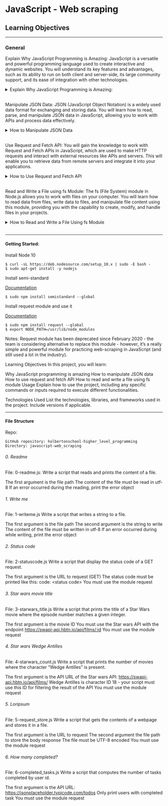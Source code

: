 # JavaScript - Web scraping
## Learning Objectives
***
### General
Explain Why JavaScript Programming is Amazing: JavaScript is a versatile and powerful programming language used to create interactive and dynamic websites. You will understand its key features and advantages, such as its ability to run on both client and server-side, its large community support, and its ease of integration with other technologies.
<details>
<summary>Explain Why JavaScript Programming is Amazing:</summary>
<br>
JavaScript is an amazing programming language for several reasons:

- Versatile: JavaScript can be used for both front-end and back-end development, making it a versatile language suitable for creating complete web applications.
- Widely Used: It is one of the most widely used programming languages, and its ecosystem is vast, with a large number of libraries, frameworks, and tools available.
- Easy to Learn: JavaScript has a relatively simple and straightforward syntax, making it accessible to beginners.
- Asynchronous Programming: JavaScript supports asynchronous programming, which allows for non-blocking operations, making it ideal for building responsive web applications.
- Community and Support: The language has a large and active community, making it easy to find resources, tutorials, and help online.
- Cross-Platform: JavaScript can run on various platforms, including web browsers, servers, mobile devices, and even IoT devices.
</details>
<br>

Manipulate JSON Data: JSON (JavaScript Object Notation) is a widely used data format for exchanging and storing data. You will learn how to read, parse, and manipulate JSON data in JavaScript, allowing you to work with APIs and process data effectively.
<details>
<summary>How to Manipulate JSON Data</summary>
<br>
JSON (JavaScript Object Notation) is a lightweight data interchange format that is easy for humans to read and write and easy for machines to parse and generate. To manipulate JSON data, you'll need to understand its basic structure:

- JSON Syntax: JSON consists of key-value pairs and data types, such as strings, numbers, booleans, arrays, and other JSON objects.
- Parsing JSON: To manipulate JSON data in JavaScript, you use JSON.parse() to convert a JSON string into a JavaScript object, allowing you to access and modify the data.
- Modifying JSON: After parsing JSON into a JavaScript object, you can use standard JavaScript operations to modify the object's properties and values.
- Stringifying JSON: To convert a JavaScript object back to a JSON string, use JSON.stringify()
</details>
<br>

Use Request and Fetch API: You will gain the knowledge to work with Request and Fetch APIs in JavaScript, which are used to make HTTP requests and interact with external resources like APIs and servers. This will enable you to retrieve data from remote servers and integrate it into your applications.
<details>
<summary>How to Use Request and Fetch API</summary>
<br>
The Request and Fetch APIs are used for making HTTP requests in JavaScript:

- Request API (Node.js): The Request API is used in Node.js to send HTTP requests to remote servers. It is part of the http or https module and provides a way to interact with servers programmatically.
- Fetch API (Browser): The Fetch API is used in web browsers to make HTTP requests from client-side JavaScript. It is a modern replacement for older methods like XMLHttpRequest and offers a more flexible and promise-based approach to handling requests and responses.
</details>
<br>


Read and Write a File using fs Module: The fs (File System) module in Node.js allows you to work with files on your computer. You will learn how to read data from files, write data to files, and manipulate file content using this module, providing you with the capability to create, modify, and handle files in your projects.
<details>
<summary>How to Read and Write a File Using fs Module</summary>
<br>
The fs module in Node.js allows you to work with the file system and perform file-related operations:

- Reading a File: You can use fs.readFile() to read the contents of a file. It takes the file path and an optional encoding parameter (e.g., 'utf8') to specify the character encoding.
- Writing to a File: To write data to a file, use fs.writeFile(). It takes the file path, the data to be written, and an optional encoding parameter.
- Asynchronous vs. Synchronous: The fs module provides both asynchronous (e.g., fs.readFile(), fs.writeFile()) and synchronous (e.g., fs.readFileSync(), fs.writeFileSync()) versions of these methods. It's generally recommended to use asynchronous methods in Node.js to avoid blocking the event loop.
</details>
<br>

---
#### Getting Started:

Install Node 10

    $ curl -sL https://deb.nodesource.com/setup_10.x | sudo -E bash -
    $ sudo apt-get install -y nodejs

Install semi-standard

[Documentation](https://github.com/standard/semistandard)

    $ sudo npm install semistandard --global

Install request module and use it

[Documentation](https://github.com/request/request)

    $ sudo npm install request --global
    $ export NODE_PATH=/usr/lib/node_modules

Notes: Request module has been deprecated since February 2020 - the team is considering alternative to replace this module - however, it’s a really simple and powerful module for practicing web-scraping in JavaScript (and still used a lot in the industry).

Learning Objectives
In this project, you will learn:

Why JavaScript programming is amazing
How to manipulate JSON data
How to use request and fetch API
How to read and write a file using fs module
Usage
Explain how to use the project, including any specific commands or inputs required to execute different functionalities.

Technologies Used
List the technologies, libraries, and frameworks used in the project. Include versions if applicable.
___
#### File Structure
Repo:

    GitHub repository: holbertonschool-higher_level_programming
    Directory: javascript-web_scraping

###### 0. Readme 
File: 0-readme.js: 
Write a script that reads and prints the content of a file.

The first argument is the file path
The content of the file must be read in utf-8
If an error occurred during the reading, print the error object

###### 1. Write me 
File: 1-writeme.js
Write a script that writes a string to a file.

The first argument is the file path
The second argument is the string to write
The content of the file must be written in utf-8
If an error occurred during while writing, print the error object

###### 2. Status code 
File: 2-statuscode.js
Write a script that display the status code of a GET request.

The first argument is the URL to request (GET)
The status code must be printed like this: code: \<status code>
You must use the module request

###### 3. Star wars movie title
File: 3-starwars_title.js
Write a script that prints the title of a Star Wars movie where the episode number matches a given integer.

The first argument is the movie ID
You must use the Star wars API with the endpoint https://swapi-api.hbtn.io/api/films/:id
You must use the module request

###### 4. Star wars Wedge Antilles 
File: 4-starwars_count.js
Write a script that prints the number of movies where the character “Wedge Antilles” is present.

The first argument is the API URL of the Star wars API: https://swapi-api.hbtn.io/api/films/
Wedge Antilles is character ID 18 - your script must use this ID for filtering the result of the API
You must use the module request

###### 5. Loripsum 
File: 5-request_store.js
Write a script that gets the contents of a webpage and stores it in a file.

The first argument is the URL to request
The second argument the file path to store the body response
The file must be UTF-8 encoded
You must use the module request

###### 6. How many completed? 
File: 6-completed_tasks.js
Write a script that computes the number of tasks completed by user id.

The first argument is the API URL: https://jsonplaceholder.typicode.com/todos
Only print users with completed task
You must use the module request





